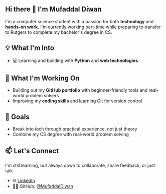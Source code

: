## Hi there 👋 I'm Mufaddal Diwan

I'm a computer science student with a passion for both **technology** and **hands-on work**. I'm currently working part-time while preparing to transfer to Rutgers to complete my bachelor's degree in CS.

## 💡 What I'm Into
- 💻 Learning and building with **Python** and **web technologies**

## 🚀 What I'm Working On
- Building out my **GitHub portfolio** with beginner-friendly tools and real-world problem solvers
- Improving my **coding skills** and learning Git for version control

## 🎯 Goals
- Break into tech through practical experience, not just theory
- Combine my CS degree with real-world problem solving

## 📫 Let's Connect
I'm still learning, but always down to collaborate, share feedback, or just talk

- 🌐 [LinkedIn](www.linkedin.com/in/mufaddal-diwan) 
- 🧑‍💻 GitHub: [@MufaddalDiwan](https://github.com/MufaddalDiwan)
